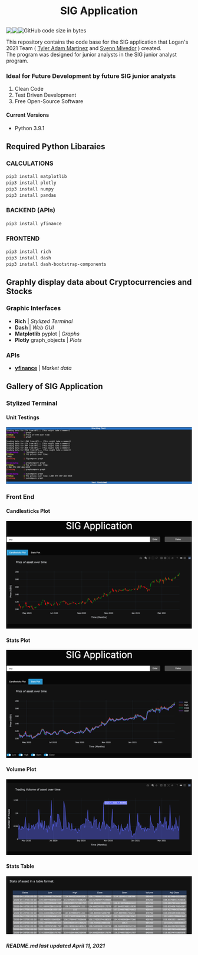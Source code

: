 # <p align="center"> SIG Application

<p align="center" style="display: flex;" >
<img src="https://visitor-badge.glitch.me/badge?page_id=tyleradammartinez.SIG-Dashboard-Application" />
<img src="https://img.shields.io/npm/l/express" />
<img alt="GitHub code size in bytes" src="https://img.shields.io/github/languages/code-size/tyleradammartinez/SIG-Dashboard-Application" />
</p>

This repository contains the code base for the SIG application that Logan's 2021 Team ( [Tyler Adam Martinez](https://github.com/TylerAdamMartinez "Tyler's Amazing Github profile") and [Svenn Mivedor](https://github.com/svennm "Svenn's Even better Github profile") ) created.<br> The program was designed for junior analysts in the SIG junior analyst program. 

### Ideal for Future Development by future SIG junior analysts

1. Clean Code 
2. Test Driven Development
3. Free Open-Source Software

#### Current Versions
* Python 3.9.1

## Required Python Libaraies

### CALCULATIONS
`pip3 install matplotlib` <br>
`pip3 install plotly` <br>
`pip3 install numpy` <br>
`pip3 install pandas` <br>

### BACKEND (APIs)
`pip3 install yfinance` <br>

### FRONTEND
`pip3 install rich` <br>
`pip3 install dash` <br>
`pip3 install dash-bootstrap-components` <br>


## Graphly display data about Cryptocurrencies and Stocks
### Graphic Interfaces
* **Rich** | *Stylized Terminal* 
* **Dash** | *Web GUI*
* **Matplotlib** pyplot | *Graphs*
* **Plotly** graph_objects | *Plots*
### APIs
* **[yfinance](https://pypi.org/project/yfinance/ "pypi yfinance Project Page")** | *Market data*


## Gallery of SIG Application

### Stylized Terminal

#### Unit Testings
![Stylized Terminal](Gallery/Stylized%20Terminal.png)

### Front End 

#### Candlesticks Plot
![Candlesticks Plot](Gallery/SIG-Application(Front-End)-Candlesticks-Plot.png)

#### Stats Plot
![Stats Plot](Gallery/SIG-Application(Front-End)-Stats-Plot.png)

#### Volume Plot
![Volume Plot](Gallery/SIG-Application(Front-End)-Volume-Plot.png)

#### Stats Table
![Stats Table](Gallery/SIG-Application(Front-End)-Stats-Table.png)

##### README.md last updated April 11, 2021

